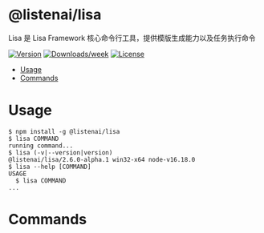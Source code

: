 @listenai/lisa
=====

Lisa 是 Lisa Framework 核心命令行工具，提供模版生成能力以及任务执行命令

[![Version](https://img.shields.io/npm/v/@listenai/lisa.svg)](https://npmjs.org/package/@listenai/lisa)
[![Downloads/week](https://img.shields.io/npm/dw/@listenai/lisa.svg)](https://npmjs.org/package/@listenai/lisa)
[![License](https://img.shields.io/npm/l/@listenai/lisa.svg)](https://github.com/LISTENAI/lisa/blob/master/package.json)

* [Usage](#usage)
* [Commands](#commands)

# Usage
<!-- usage -->
```sh-session
$ npm install -g @listenai/lisa
$ lisa COMMAND
running command...
$ lisa (-v|--version|version)
@listenai/lisa/2.6.0-alpha.1 win32-x64 node-v16.18.0
$ lisa --help [COMMAND]
USAGE
  $ lisa COMMAND
...
```
<!-- usagestop -->

# Commands
<!-- commands -->

<!-- commandsstop -->

